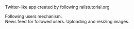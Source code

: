 Twitter-like app created by following railstutorial.org

Following users mechanism.  
News feed for followed users.
Uploading and resizing images.
